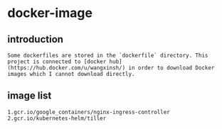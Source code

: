 # docker-image
## introduction
    Some dockerfiles are stored in the `dockerfile` directory. This project is connected to [docker hub](https://hub.docker.com/u/wangxinsh/) in order to download Docker images which I cannot download directly.
## image list
    1.gcr.io/google_containers/nginx-ingress-controller
    2.gcr.io/kubernetes-helm/tiller
